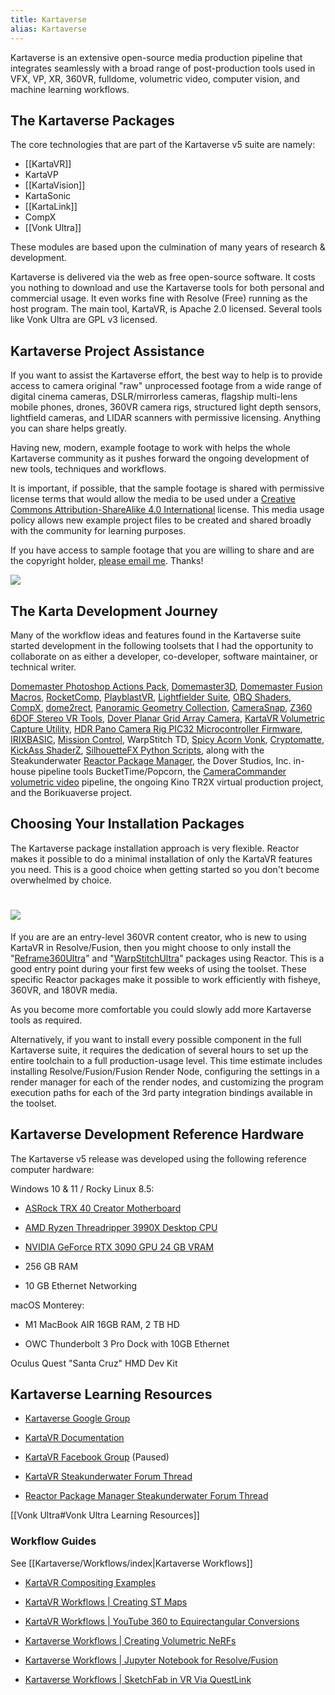 ```yaml
---
title: Kartaverse
alias: Kartaverse
---
```


Kartaverse is an extensive open-source media production pipeline that integrates seamlessly with a broad range of post-production tools used in VFX, VP, XR, 360VR, fulldome, volumetric video, computer vision, and machine learning workflows.

## The Kartaverse Packages

The core technologies that are part of the Kartaverse v5 suite are namely:

-   [[KartaVR]]
-   KartaVP
-   [[KartaVision]]
-   KartaSonic
-   [[KartaLink]]
-   CompX
-   [[Vonk Ultra]]

These modules are based upon the culmination of many years of research & development.

Kartaverse is delivered via the web as free open-source software. It costs you nothing to download and use the Kartaverse tools for both personal and commercial usage. It even works fine with Resolve (Free) running as the host program. The main tool, KartaVR, is Apache 2.0 licensed. Several tools like Vonk Ultra are GPL v3 licensed.

## Kartaverse Project Assistance

If you want to assist the Kartaverse effort, the best way to help is to provide access to camera original "raw" unprocessed footage from a wide range of digital cinema cameras, DSLR/mirrorless cameras, flagship multi-lens mobile phones, drones, 360VR camera rigs, structured light depth sensors, lightfield cameras, and LIDAR scanners with permissive licensing. Anything you can share helps greatly.

Having new, modern, example footage to work with helps the whole Kartaverse community as it pushes forward the ongoing development of new tools, techniques and workflows. 

It is important, if possible, that the sample footage is shared with permissive license terms that would allow the media to be used under a [Creative Commons Attribution-ShareAlike 4.0 International](http://creativecommons.org/licenses/by-sa/4.0/) license. This media usage policy allows new example project files to be created and shared broadly with the community for learning purposes. 

If you have access to sample footage that you are willing to share and are the copyright holder, [please email me](mailto:andrew@andrewhazelden.com). Thanks!

![](https://lh5.googleusercontent.com/tRxKZVDXHhtWnqhHML_bSS5XFYnTIrKBjbp51LPkGWsW69d0Ir2vp6mrpTyupvtzqX1DcYReKYmxP7srGqTTNM9a8VaYAK9gNybmbVnOdppKAtuup-08r91j12tSjac7fX_KavOQmLQqe8bs1RGPhrywRgqrvMJz_stk0-PWeUpyQFrkWcvj4KdZih8GYA)

## The Karta Development Journey

Many of the workflow ideas and features found in the Kartaverse suite started development in the following toolsets that I had the opportunity to collaborate on as either a developer, co-developer, software maintainer, or technical writer.



[Domemaster Photoshop Actions Pack](https://github.com/AndrewHazelden/Domemaster-Photoshop-Actions-Pack), [Domemaster3D](https://github.com/zicher3d-org/domemaster-stereo-shader), [Domemaster Fusion Macros](https://forum.blackmagicdesign.com/viewtopic.php?f=13&t=34060), [RocketComp](http://www.cgchannel.com/2015/07/andrew-hazelden-releases-rocketcomp-for-maya/), [PlayblastVR](http://www.cgchannel.com/2016/07/andrew-hazelden-releases-playblastvr-for-maya-v2-0/), [Lightfielder Suite](https://github.com/AndrewHazelden/LightfielderSuite), [OBQ Shaders](https://github.com/madesjardins/Obq_Shaders), [CompX](https://github.com/AndrewHazelden/CompX), [dome2rect](https://github.com/AndrewHazelden/dome2rect), [Panoramic Geometry Collection](https://github.com/AndrewHazelden/Panoramic_Geometry_Collection), [CameraSnap](https://github.com/AndrewHazelden/CameraSnap_Tools), [Z360 6DOF Stereo VR Tools](https://github.com/AndrewHazelden/Z360-6DOF-Stereo-VR-Tools), [Dover Planar Grid Array Camera](https://youtu.be/sKbzGgLLCoo), [KartaVR Volumetric Capture Utility](https://youtu.be/4rH4hbzQdYU), [HDR Pano Camera Rig PIC32 Microcontroller Firmware](https://libstock.mikroe.com/projects/view/1129/building-an-hdr-panoramic-camera-rig), [IRIXBASIC](https://github.com/AndrewHazelden/IRIXBASIC), [Mission Control](https://github.com/AndrewHazelden/Mission_Control_for_Raspberry_Pi/), WarpStitch TD, [Spicy Acorn Vonk](https://github.com/Spicy-Acorn), [Cryptomatte](https://github.com/Psyop/Cryptomatte), [KickAss ShaderZ](https://www.steakunderwater.com/wesuckless/viewtopic.php?t=3648), [SilhouetteFX Python Scripts](https://github.com/AndrewHazelden/SilhouetteFX-Python-Scripts), along with the Steakunderwater [Reactor Package Manager](https://gitlab.com/WeSuckLess/Reactor), the Dover Studios, Inc. in-house pipeline tools BucketTime/Popcorn, the [CameraCommander volumetric video](https://www.youtube.com/watch?v=dWECCiS__OY) pipeline, the ongoing Kino TR2X virtual production project, and the Borikuaverse project.

## Choosing Your Installation Packages

The Kartaverse package installation approach is very flexible. Reactor makes it possible to do a minimal installation of only the KartaVR features you need. This is a good choice when getting started so you don't become overwhelmed by choice.

# ![](https://lh5.googleusercontent.com/dJOAvNlyqSQwTcbQCNFnSOaMQXXbiIaHoozIW0f_R2KJpF3GKm-sR2dCaqGRt6LfBUwVs-gW6TAO9sPibcVrQaG0rfDC0OIpz_1NR-ZYGpx4E2CE8bizO06QN8LjdRh5VF_jy_pLx9oQxNUdr23SAMJYkzf4ZwEeCPz1vAhryqQdgK7duFwS7_IqYYlGsA)

If you are are an entry-level 360VR content creator, who is new to using KartaVR in Resolve/Fusion, then you might choose to only install the "[Reframe360Ultra](https://www.steakunderwater.com/wesuckless/viewtopic.php?p=36688#p36688)" and "[WarpStitchUltra](https://www.steakunderwater.com/wesuckless/viewtopic.php?p=41337#p41337)" packages using Reactor. This is a good entry point during your first few weeks of using the toolset. These specific Reactor packages make it possible to work efficiently with fisheye, 360VR, and 180VR media.



As you become more comfortable you could slowly add more Kartaverse tools as required.



Alternatively, if you want to install every possible component in the full Kartaverse suite, it requires the dedication of several hours to set up the entire toolchain to a full production-usage level. This time estimate includes installing Resolve/Fusion/Fusion Render Node, configuring the settings in a render manager for each of the render nodes, and customizing the program execution paths for each of the 3rd party integration bindings available in the toolset.

## Kartaverse Development Reference Hardware

The Kartaverse v5 release was developed using the following reference computer hardware:



Windows 10 & 11 / Rocky Linux 8.5:

-   [ASRock TRX 40 Creator Motherboard](https://www.asrock.com/mb/AMD/TRX40%20Creator/)

-   [AMD Ryzen Threadripper 3990X Desktop CPU](https://www.amd.com/en/products/cpu/amd-ryzen-threadripper-3990x)

-   [NVIDIA GeForce RTX 3090 GPU 24 GB VRAM](https://www.nvidia.com/en-us/geforce/graphics-cards/30-series/rtx-3090-3090ti/)

-   256 GB RAM

-   10 GB Ethernet Networking




macOS Monterey:

-   M1 MacBook AIR 16GB RAM, 2 TB HD

-   OWC Thunderbolt 3 Pro Dock with 10GB Ethernet




Oculus Quest "Santa Cruz" HMD Dev Kit

## Kartaverse Learning Resources

-   [Kartaverse Google Group](https://groups.google.com/g/kartaverse)

-   [KartaVR Documentation](https://andrewhazelden.com/projects/kartavr/docs/)

-   [KartaVR Facebook Group](https://www.facebook.com/groups/582228925914491/) (Paused)

-   [KartaVR Steakunderwater Forum Thread](https://www.steakunderwater.com/wesuckless/viewtopic.php?p=21111#p21111)

-   [Reactor Package Manager Steakunderwater Forum Thread](https://www.steakunderwater.com/wesuckless/viewtopic.php?f=32&t=3067)



[[Vonk Ultra#Vonk Ultra Learning Resources]]


### Workflow Guides

See [[Kartaverse/Workflows/index|Kartaverse Workflows]]

-   [KartaVR Compositing Examples](https://andrewhazelden.com/projects/kartavr/docs/examples.html)

-   [KartaVR Workflows | Creating ST Maps](https://docs.google.com/document/d/1lQ-wc9ucLJqj-HL7iKMNWA71klV5O1fk2-JicRB6gDY/edit?usp=sharing)

-   [KartaVR Workflows | YouTube 360 to Equirectangular Conversions](https://docs.google.com/document/d/1-7qD_xpxrYhczR5VihShTfdQ9u5E7yYGTtOcdw3DBXE/edit?usp=sharing)

-   [Kartaverse Workflows | Creating Volumetric NeRFs](https://docs.google.com/document/d/1vouz5gYpIw7bUBAGfAvPNcvNQoAfY_E7BhUJOGtV2cw/edit?usp=sharing)

-   [Kartaverse Workflows | Jupyter Notebook for Resolve/Fusion](https://docs.google.com/document/d/1Jza91fL7csYVOSgYCMsa17r3DMmaJdwXevieTh-tqWg/edit?usp=sharing)

-   [Kartaverse Workflows | SketchFab in VR Via QuestLink](https://docs.google.com/document/d/1sWkv5H7ZAM1SnqrEXYRL3kBKnvjqmDjKTA9v9ObN490/edit?usp=sharing)



